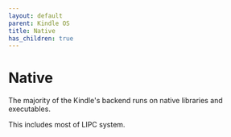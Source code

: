 ```yaml
---
layout: default
parent: Kindle OS
title: Native
has_children: true
---
```


# Native
The majority of the Kindle's backend runs on native libraries and executables.

This includes most of LIPC system.